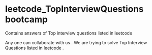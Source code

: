# leetcode_TopInterviewQuestions bootcamp 

Contains answers of Top interview questions listed in leetcode

Any one can collaborate with us . We are trying to solve Top Interview Questions listed in leetcode .

